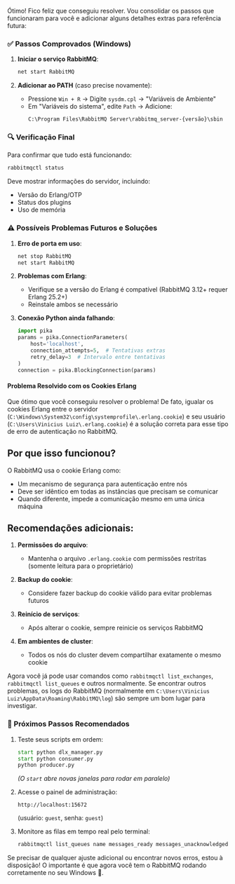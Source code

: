 Ótimo! Fico feliz que conseguiu resolver. Vou consolidar os passos que funcionaram para você e adicionar alguns detalhes extras para referência futura:

### ✅ Passos Comprovados (Windows)

1. **Iniciar o serviço RabbitMQ**:
   ```cmd
   net start RabbitMQ
   ```

2. **Adicionar ao PATH** (caso precise novamente):
   - Pressione `Win + R` → Digite `sysdm.cpl` → "Variáveis de Ambiente"
   - Em "Variáveis do sistema", edite `Path` → Adicione:
     ```
     C:\Program Files\RabbitMQ Server\rabbitmq_server-{versão}\sbin
     ```

### 🔍 Verificação Final
Para confirmar que tudo está funcionando:
```cmd
rabbitmqctl status
```
Deve mostrar informações do servidor, incluindo:
- Versão do Erlang/OTP
- Status dos plugins
- Uso de memória

### ⚠️ Possíveis Problemas Futuros e Soluções
1. **Erro de porta em uso**:
   ```cmd
   net stop RabbitMQ
   net start RabbitMQ
   ```

2. **Problemas com Erlang**:
   - Verifique se a versão do Erlang é compatível (RabbitMQ 3.12+ requer Erlang 25.2+)
   - Reinstale ambos se necessário

3. **Conexão Python ainda falhando**:
   ```python
   import pika
   params = pika.ConnectionParameters(
       host='localhost',
       connection_attempts=5,  # Tentativas extras
       retry_delay=3  # Intervalo entre tentativas
   )
   connection = pika.BlockingConnection(params)
   ```

#### Problema Resolvido com os Cookies Erlang

Que ótimo que você conseguiu resolver o problema! De fato, igualar os cookies Erlang entre o servidor (`C:\Windows\System32\config\systemprofile\.erlang.cookie`) e seu usuário (`C:\Users\Vinicius Luiz\.erlang.cookie`) é a solução correta para esse tipo de erro de autenticação no RabbitMQ.

## Por que isso funcionou?

O RabbitMQ usa o cookie Erlang como:
- Um mecanismo de segurança para autenticação entre nós
- Deve ser idêntico em todas as instâncias que precisam se comunicar
- Quando diferente, impede a comunicação mesmo em uma única máquina

## Recomendações adicionais:

1. **Permissões do arquivo**:
   - Mantenha o arquivo `.erlang.cookie` com permissões restritas (somente leitura para o proprietário)

2. **Backup do cookie**:
   - Considere fazer backup do cookie válido para evitar problemas futuros

3. **Reinício de serviços**:
   - Após alterar o cookie, sempre reinicie os serviços RabbitMQ

4. **Em ambientes de cluster**:
   - Todos os nós do cluster devem compartilhar exatamente o mesmo cookie

Agora você já pode usar comandos como `rabbitmqctl list_exchanges`, `rabbitmqctl list_queues` e outros normalmente. Se encontrar outros problemas, os logs do RabbitMQ (normalmente em `C:\Users\Vinicius Luiz\AppData\Roaming\RabbitMQ\log`) são sempre um bom lugar para investigar.

### 🚀 Próximos Passos Recomendados
1. Teste seus scripts em ordem:
   ```cmd
   start python dlx_manager.py
   start python consumer.py
   python producer.py
   ```
   *(O `start` abre novas janelas para rodar em paralelo)*

2. Acesse o painel de administração:
   ```
   http://localhost:15672
   ```
   (usuário: `guest`, senha: `guest`)

3. Monitore as filas em tempo real pelo terminal:
   ```cmd
   rabbitmqctl list_queues name messages_ready messages_unacknowledged
   ```

Se precisar de qualquer ajuste adicional ou encontrar novos erros, estou à disposição! O importante é que agora você tem o RabbitMQ rodando corretamente no seu Windows 🎉.